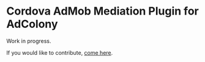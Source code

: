 # Cordova AdMob Mediation Plugin for AdColony

Work in progress.

If you would like to contribute, [come here](https://github.com/rehy/cordova-admob-mediation).
